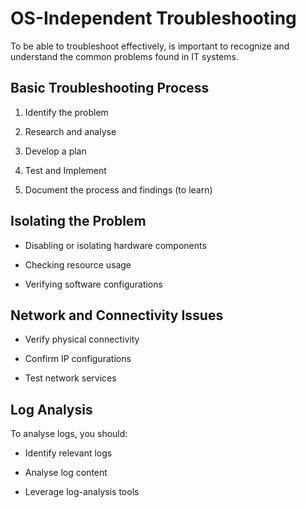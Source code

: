 # OS-Independent Troubleshooting

To be able to troubleshoot effectively, is important to recognize and understand the common problems found in IT systems.

## Basic Troubleshooting Process

1. Identify the problem

2. Research and analyse

3. Develop a plan

4. Test and Implement

5. Document the process and findings (to learn)

## Isolating the Problem

- Disabling or isolating hardware components

- Checking resource usage

- Verifying software configurations

## Network and Connectivity Issues

- Verify physical connectivity

- Confirm IP configurations

- Test network services

## Log Analysis

To analyse logs, you should:

- Identify relevant logs

- Analyse log content

- Leverage log-analysis tools
